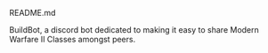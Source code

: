 README.md

BuildBot, a discord bot dedicated to making it easy to share Modern Warfare II Classes amongst peers.
